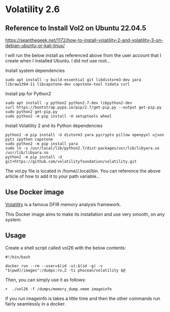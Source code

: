 # Volatility 2.6

## Reference to Install Vol2 on Ubuntu 22.04.5 
https://seanthegeek.net/1172/how-to-install-volatility-2-and-volatility-3-on-debian-ubuntu-or-kali-linux/

I will run the below install as referenced above from the user account that I create when I installed Ubuntu.  I did not use root...

Install system dependencies 
```
sudo apt install -y build-essential git libdistorm3-dev yara libraw1394-11 libcapstone-dev capstone-tool tzdata curl
```

Install pip for Python2
```
sudo apt install -y python2 python2.7-dev libpython2-dev
curl https://bootstrap.pypa.io/pip/2.7/get-pip.py --output get-pip.py
sudo python2 get-pip.py
sudo python2 -m pip install -U setuptools wheel
```

Install Volatility 2 and its Python dependencies
```
python2 -m pip install -U distorm3 yara pycrypto pillow openpyxl ujson pytz ipython capstone
sudo python2 -m pip install yara
sudo ln -s /usr/local/lib/python2.7/dist-packages/usr/lib/libyara.so /usr/lib/libyara.so
python2 -m pip install -U git+https://github.com/volatilityfoundation/volatility.git
```

The vol.py file is located in /home/<user>/.local/bin.  You can reference the above article of how to add it to your path variable...




## Use Docker image

[Volatility](https://github.com/volatilityfoundation/volatility) is a famous DFIR memory analysis framework.

This Docker image aims to make its installation and use very smooth, on any system.

## Usage

Create a shell script called vol26 with the below contents:

```
#!/bin/bash

docker run --rm --user=$(id -u):$(id -g) -v "$(pwd)/images":/dumps:ro,Z -ti phocean/volatility $@

```

Then, you can simply use it as follows:

```
➤  ./vol26 -f /dumps/memory_dump.vmem imageinfo
```

If you run imageinfo is takes a little time and then the other commands run fairly seamlessly in a docker.


